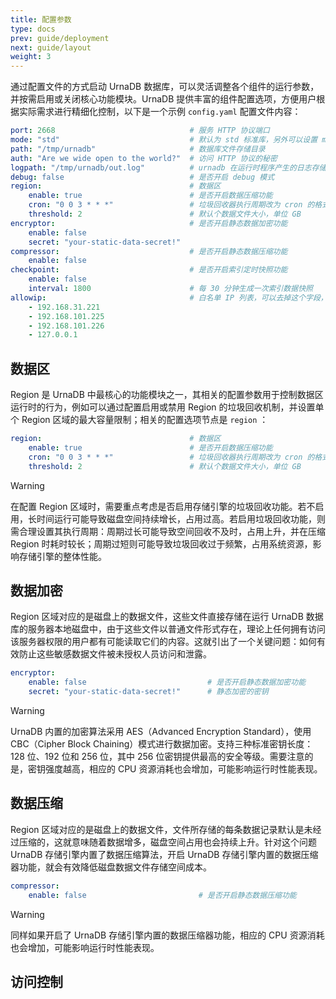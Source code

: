 ```yaml
---
title: 配置参数
type: docs
prev: guide/deployment
next: guide/layout
weight: 3
---
```


通过配置文件的方式启动 UrnaDB 数据库，可以灵活调整各个组件的运行参数，并按需启用或关闭核心功能模块。UrnaDB 提供丰富的组件配置选项，方便用户根据实际需求进行精细化控制，以下是一个示例 `config.yaml` 配置文件内容：


```yaml {filename="config.yaml"}
port: 2668                              # 服务 HTTP 协议端口
mode: "std"                             # 默认为 std 标准库，另外可以设置 mmap 模式（本功能待完善）
path: "/tmp/urnadb"                     # 数据库文件存储目录
auth: "Are we wide open to the world?"  # 访问 HTTP 协议的秘密
logpath: "/tmp/urnadb/out.log"          # urnadb 在运行时程序产生的日志存储文件
debug: false                            # 是否开启 debug 模式
region:                                 # 数据区
    enable: true                        # 是否开启数据压缩功能
    cron: "0 0 3 * * *"                 # 垃圾回收器执行周期改为 cron 的格式
    threshold: 2                        # 默认个数据文件大小，单位 GB
encryptor:                              # 是否开启静态数据加密功能
    enable: false
    secret: "your-static-data-secret!"
compressor:                             # 是否开启静态数据压缩功能
    enable: false
checkpoint:                             # 是否开启索引定时快照功能
    enable: false 
    interval: 1800                      # 每 30 分钟生成一次索引数据快照   
allowip:                                # 白名单 IP 列表，可以去掉这个字段，去掉之后白名单就不会开启
    - 192.168.31.221
    - 192.168.101.225
    - 192.168.101.226
    - 127.0.0.1
```


## 数据区

Region 是 UrnaDB 中最核心的功能模块之一，其相关的配置参数用于控制数据区运行时的行为，例如可以通过配置启用或禁用 Region 的垃圾回收机制，并设置单个 Region 区域的最大容量限制；相关的配置选项节点是 `region` ：

```yaml
region:                                 # 数据区
    enable: true                        # 是否开启数据压缩功能
    cron: "0 0 3 * * *"                 # 垃圾回收器执行周期改为 cron 的格式
    threshold: 2                        # 默认个数据文件大小，单位 GB
```

> [!WARNING]
> 在配置 Region 区域时，需要重点考虑是否启用存储引擎的垃圾回收功能。若不启用，长时间运行可能导致磁盘空间持续增长，占用过高。若启用垃圾回收功能，则需合理设置其执行周期：周期过长可能导致空间回收不及时，占用上升，并在压缩 Region 时耗时较长；周期过短则可能导致垃圾回收过于频繁，占用系统资源，影响存储引擎的整体性能。

## 数据加密

Region 区域对应的是磁盘上的数据文件，这些文件直接存储在运行 UrnaDB 数据库的服务器本地磁盘中，由于这些文件以普通文件形式存在，理论上任何拥有访问该服务器权限的用户都有可能读取它们的内容。这就引出了一个关键问题：如何有效防止这些敏感数据文件被未授权人员访问和泄露。

```yaml
encryptor:                             
    enable: false                           # 是否开启静态数据加密功能
    secret: "your-static-data-secret!"      # 静态加密的密钥
```

> [!WARNING]
> UrnaDB 内置的加密算法采用 AES（Advanced Encryption Standard），使用 CBC（Cipher Block Chaining）模式进行数据加密。支持三种标准密钥长度：128 位、192 位和 256 位，其中 256 位密钥提供最高的安全等级。需要注意的是，密钥强度越高，相应的 CPU 资源消耗也会增加，可能影响运行时性能表现。

## 数据压缩

Region 区域对应的是磁盘上的数据文件，文件所存储的每条数据记录默认是未经过压缩的，这就意味随着数据增多，磁盘空间占用也会持续上升。针对这个问题 UrnaDB 存储引擎内置了数据压缩算法，开启 UrnaDB 存储引擎内置的数据压缩器功能，就会有效降低磁盘数据文件存储空间成本。

```yaml
compressor:                            
    enable: false                         # 是否开启静态数据压缩功能
```

> [!WARNING]
> 同样如果开启了 UrnaDB 存储引擎内置的数据压缩器功能，相应的 CPU 资源消耗也会增加，可能影响运行时性能表现。


## 访问控制